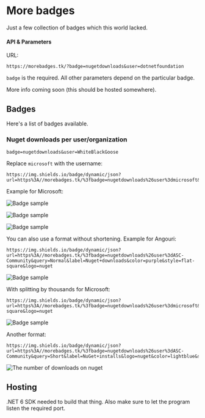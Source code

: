 # More badges

Just a few collection of badges which this world lacked.

#### API & Parameters

URL:
```
https://morebadges.tk/?badge=nugetdownloads&user=dotnetfoundation
```

`badge` is the required. All other parameters depend on the particular badge.

More info coming soon (this should be hosted somewhere).

## Badges

Here's a list of badges available.

### Nuget downloads per user/organization

`badge=nugetdownloads&user=WhiteBlackGoose`

Replace `microsoft` with the username:
```
https://img.shields.io/badge/dynamic/json?url=https%3A//morebadges.tk/%3fbadge=nugetdownloads%26user%3dmicrosoft&query=Short&label=Nuget+downloads&logo=nuget
```

Example for Microsoft:

![Badge sample](https://img.shields.io/badge/dynamic/json?url=https%3A//morebadges.tk/%3fbadge=nugetdownloads%26user%3dmicrosoft&query=Short&label=Nuget+downloads&color=lightblue)

![Badge sample](https://img.shields.io/badge/dynamic/json?url=https%3A//morebadges.tk/%3fbadge=nugetdownloads%26user%3dmicrosoft&query=Short&label=Nuget+downloads&color=purple&style=flat-square)

![Badge sample](https://img.shields.io/badge/dynamic/json?url=https%3A//morebadges.tk/%3fbadge=nugetdownloads%26user%3dmicrosoft&query=Short&label=Nuget+downloads&color=purple&style=flat-square&logo=nuget)

You can also use a format without shortening. Example for Angouri:

```
https://img.shields.io/badge/dynamic/json?url=https%3A//morebadges.tk/%3fbadge=nugetdownloads%26user%3dASC-Community&query=Normal&label=Nuget+downloads&color=purple&style=flat-square&logo=nuget
```

![Badge sample](https://img.shields.io/badge/dynamic/json?url=https%3A//morebadges.tk/%3fbadge=nugetdownloads%26user%3dASC-Community&query=Normal&label=Nuget+downloads&color=purple&style=flat-square&logo=nuget)

With splitting by thousands for Microsoft:
```
https://img.shields.io/badge/dynamic/json?url=https%3A//morebadges.tk/%3fbadge=nugetdownloads%26user%3dmicrosoft&query=NormalSplit&label=Nuget+downloads&color=purple&style=flat-square&logo=nuget
```

![Badge sample](https://img.shields.io/badge/dynamic/json?url=https%3A//morebadges.tk/%3fbadge=nugetdownloads%26user%3dmicrosoft&query=NormalSplit&label=Nuget+downloads&color=purple&style=flat-square&logo=nuget)

Another format:

```
https://img.shields.io/badge/dynamic/json?url=https%3A//morebadges.tk/%3fbadge=nugetdownloads%26user%3dASC-Community&query=Short&label=NuGet+installs&logo=nuget&color=lightblue&style=social
```
![The number of downloads on nuget](https://img.shields.io/badge/dynamic/json?url=https%3A//morebadges.tk/%3fbadge=nugetdownloads%26user%3dASC-Community&query=Short&label=NuGet+installs&logo=nuget&color=lightblue&style=social)

## Hosting

.NET 6 SDK needed to build that thing. Also make sure to let the program listen the required port.
